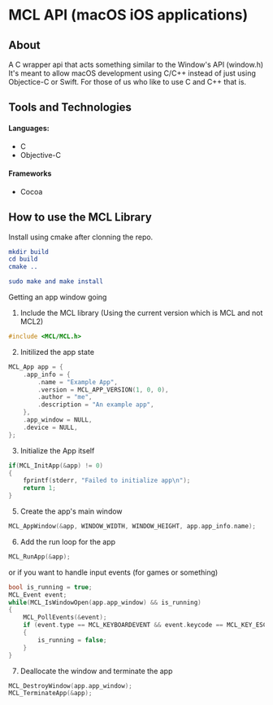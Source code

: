 # MCL API (macOS iOS applications)

## About

A C wrapper api that acts something similar to the Window's API (window.h)
It's meant to allow macOS development using C/C++ instead of just using Objectice-C or Swift.
For those of us who like to use C and C++ that is.

## Tools and Technologies

#### Languages:

* C
* Objective-C

#### Frameworks

* Cocoa

## How to use the MCL Library

Install using cmake after clonning the repo.

```cmake
mkdir build
cd build
cmake ..

sudo make and make install
```

Getting an app window going

1. Include the MCL library (Using the current version which is MCL and not MCL2)
```C++
#include <MCL/MCL.h>
```

2. Initilized the app state
   
```C++
MCL_App app = {
    .app_info = {
        .name = "Example App",
        .version = MCL_APP_VERSION(1, 0, 0),
        .author = "me",
        .description = "An example app",
    },
    .app_window = NULL,
    .device = NULL,
};
```

3. Initialize the App itself

```C++
if(MCL_InitApp(&app) != 0)
{
    fprintf(stderr, "Failed to initialize app\n");
    return 1;
}
```

5. Create the app's main window
   
```C++
MCL_AppWindow(&app, WINDOW_WIDTH, WINDOW_HEIGHT, app.app_info.name);
```

6. Add the run loop for the app

```C++
MCL_RunApp(&app);
```

or if you want to handle input events (for games or something)

```C++
bool is_running = true;
MCL_Event event;
while(MCL_IsWindowOpen(app.app_window) && is_running)
{
    MCL_PollEvents(&event);
    if (event.type == MCL_KEYBOARDEVENT && event.keycode == MCL_KEY_ESCAPE) 
    {
        is_running = false;
    }
} 
```

7. Deallocate the window and terminate the app
   
```C++
MCL_DestroyWindow(app.app_window);
MCL_TerminateApp(&app);
```
